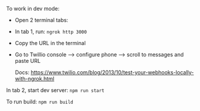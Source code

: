 To work in dev mode:

- Open 2 terminal tabs:
- In tab 1, run: `ngrok http 3000`
- Copy the URL in the terminal
- Go to Twillio console --> configure phone --> scroll to messages and paste URL

  Docs: https://www.twilio.com/blog/2013/10/test-your-webhooks-locally-with-ngrok.html

In tab 2, start dev server:
`npm run start`

To run build:
`npm run build`
